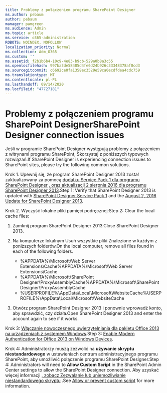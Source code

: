```yaml
---
title: Problemy z połączeniem programu SharePoint Designer
ms.author: pebaum
author: pebaum
manager: pamgreen
ms.audience: Admin
ms.topic: article
ms.service: o365-administration
ROBOTS: NOINDEX, NOFOLLOW
localization_priority: Normal
ms.collection: Adm_O365
ms.custom: ''
ms.assetid: f2b1b6b4-10c9-4e83-b9cb-529a0b8a3c55
ms.openlocfilehash: 997ba3de58485d4fe6d24b926c33348378af8cd3
ms.sourcegitcommit: c6692ce0fa1358ec3529e59ca0ecdfdea4cdc759
ms.translationtype: MT
ms.contentlocale: pl-PL
ms.lasthandoff: 09/14/2020
ms.locfileid: "47727181"
---
```

# <a name="sharepoint-designer-connection-issues"></a><span data-ttu-id="9b8f4-102">Problemy z połączeniem programu SharePoint Designer</span><span class="sxs-lookup"><span data-stu-id="9b8f4-102">SharePoint Designer connection issues</span></span> 

<span data-ttu-id="9b8f4-103">Jeśli w programie SharePoint Designer występują problemy z połączeniem z witrynami programu SharePoint, Skorzystaj z poniższych typowych rozwiązań.</span><span class="sxs-lookup"><span data-stu-id="9b8f4-103">If SharePoint Designer is experiencing connection issues to SharePoint sites, please try the following common solutions.</span></span>

<span data-ttu-id="9b8f4-104">Krok 1. Upewnij się, że program SharePoint Designer 2013 został zaktualizowany za pomocą [dodatku Service Pack 1 dla programu SharePoint Designer](https://support.microsoft.com/help/2817441/description-of-microsoft-sharepoint-designer-2013-service-pack-1-sp1) [, oraz aktualizacji 2 sierpnia 2016 dla programu SharePoint Designer 2013](https://support.microsoft.com/help/3114721/august-2-2016-update-for-sharepoint-designer-2013-kb3114721).</span><span class="sxs-lookup"><span data-stu-id="9b8f4-104">Step 1: Verify that SharePoint Designer 2013 is updated with [SharePoint Designer Service Pack 1](https://support.microsoft.com/help/2817441/description-of-microsoft-sharepoint-designer-2013-service-pack-1-sp1) and the [August 2, 2016 Update for SharePoint Designer 2013](https://support.microsoft.com/help/3114721/august-2-2016-update-for-sharepoint-designer-2013-kb3114721).</span></span>



<span data-ttu-id="9b8f4-105">Krok 2. Wyczyść lokalne pliki pamięci podręcznej:</span><span class="sxs-lookup"><span data-stu-id="9b8f4-105">Step 2: Clear the local cache files:</span></span>

1. <span data-ttu-id="9b8f4-106">Zamknij program SharePoint Designer 2013.</span><span class="sxs-lookup"><span data-stu-id="9b8f4-106">Close SharePoint Designer 2013.</span></span>

2. <span data-ttu-id="9b8f4-107">Na komputerze lokalnym Usuń wszystkie pliki Znalezione w każdym z poniższych folderów.</span><span class="sxs-lookup"><span data-stu-id="9b8f4-107">On the local computer, remove all files found in each of the following folders.</span></span>

    - <span data-ttu-id="9b8f4-108">%APPDATA%\Microsoft\Web Server Extensions\Cache</span><span class="sxs-lookup"><span data-stu-id="9b8f4-108">%APPDATA%\Microsoft\Web Server Extensions\Cache</span></span>
    - <span data-ttu-id="9b8f4-109">%APPDATA%\Microsoft\SharePoint Designer\ProxyAssemblyCache</span><span class="sxs-lookup"><span data-stu-id="9b8f4-109">%APPDATA%\Microsoft\SharePoint Designer\ProxyAssemblyCache</span></span>
    - <span data-ttu-id="9b8f4-110">%USERPROFILE%\AppData\Local\Microsoft\WebsiteCache</span><span class="sxs-lookup"><span data-stu-id="9b8f4-110">%USERPROFILE%\AppData\Local\Microsoft\WebsiteCache</span></span>

3. <span data-ttu-id="9b8f4-111">Otwórz program SharePoint Designer 2013 i ponownie wprowadź konto, aby sprawdzić, czy działa.</span><span class="sxs-lookup"><span data-stu-id="9b8f4-111">Open SharePoint Designer 2013 and enter the account again to see if it works.</span></span>

<span data-ttu-id="9b8f4-112">Krok 3: [Włączanie nowoczesnego uwierzytelniania dla pakietu Office 2013 na urządzeniach z systemem Windows](https://docs.microsoft.com/microsoft-365/admin/security-and-compliance/enable-modern-authentication).</span><span class="sxs-lookup"><span data-stu-id="9b8f4-112">Step 3: [Enable Modern Authentication for Office 2013 on Windows Devices](https://docs.microsoft.com/microsoft-365/admin/security-and-compliance/enable-modern-authentication).</span></span>

<span data-ttu-id="9b8f4-113">Krok 4: Administratorzy muszą zezwolić na **używanie skryptu niestandardowego** w ustawieniach centrum administracyjnego programu SharePoint, aby umożliwić połączenie programu SharePoint Designer.</span><span class="sxs-lookup"><span data-stu-id="9b8f4-113">Step 4: Administrators will need to **Allow Custom Script** in the SharePoint Admin Center settings to allow the SharePoint Designer connection.</span></span> <span data-ttu-id="9b8f4-114">Aby uzyskać więcej informacji [, zobacz Zezwalanie lub uniemożliwianie niestandardowego skryptu](https://docs.microsoft.com/sharepoint/allow-or-prevent-custom-script) .</span><span class="sxs-lookup"><span data-stu-id="9b8f4-114">See [Allow or prevent custom script](https://docs.microsoft.com/sharepoint/allow-or-prevent-custom-script) for more information.</span></span>


